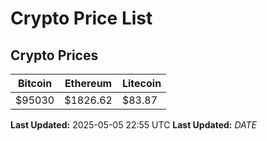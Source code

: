 # Crypto Price List

## Crypto Prices
| Bitcoin | Ethereum | Litecoin |
| ------- | -------- | -------- |
| $95030 | $1826.62 | $83.87 |
**Last Updated:** 2025-05-05 22:55 UTC
**Last Updated:** $DATE$
